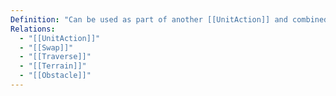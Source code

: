 ```yaml
---
Definition: "Can be used as part of another [[UnitAction]] and combined with swapping, attacking as part of other [[UnitAction]] Anything that can move determines whether or not it can_traverse any particular terrain.Some can_traverse ground obstacles.fewer (or none) can_traverse walls."
Relations:
  - "[[UnitAction]]"
  - "[[Swap]]"
  - "[[Traverse]]"
  - "[[Terrain]]"
  - "[[Obstacle]]"
---
```

